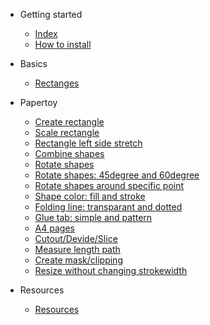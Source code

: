- Getting started

  - [Index](readme.md)
  - [How to install](install.md)

- Basics

  - [Rectanges](index.md)

- Papertoy

  - [Create rectangle]()
  - [Scale rectangle]()
  - [Rectangle left side stretch]()
  - [Combine shapes]()
  - [Rotate shapes]()
  - [Rotate shapes: 45degree and 60degree]()
  - [Rotate shapes around specific point]()
  - [Shape color: fill and stroke]()
  - [Folding line: transparant and dotted]()
  - [Glue tab: simple and pattern]()
  - [A4 pages]()
  - [Cutout/Devide/Slice]()
  - [Measure length path](measure_length_path.md)
  - [Create mask/clipping](mask_clipping.md)
  - [Resize without changing strokewidth]()

- Resources

  - [Resources](resources.md)
